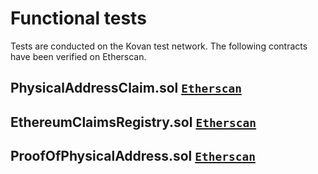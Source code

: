 # Functional tests
Tests are conducted on the Kovan test network. The following contracts have been verified on Etherscan.

## PhysicalAddressClaim.sol [`Etherscan`](https://kovan.etherscan.io/address/0x597cb26b0dadd5361bf4a544eea571405f0f7d82#code)
## EthereumClaimsRegistry.sol [`Etherscan`](https://kovan.etherscan.io/address/0x3ea4494de0f892359544ef1322edef389db15bbf#code)
## ProofOfPhysicalAddress.sol [`Etherscan`](https://kovan.etherscan.io/address/0x2dacccbea6443f43a2c96ab66d35ac3266f90145#code)

